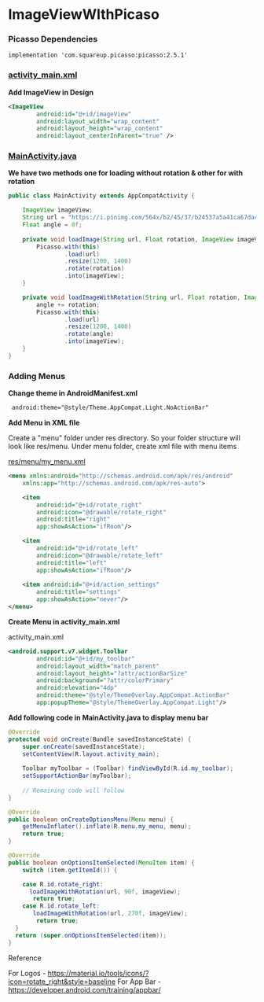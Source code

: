 # ImageViewWIthPicaso

### Picasso Dependencies

```
implementation 'com.squareup.picasso:picasso:2.5.1'
```

### [activity_main.xml](https://github.com/sathya26d94/ImageViewWIthPicaso/blob/master/app/src/main/res/layout/activity_main.xml)

**Add ImageView in Design**

```xml
<ImageView
        android:id="@+id/imageView"
        android:layout_width="wrap_content"
        android:layout_height="wrap_content"
        android:layout_centerInParent="true" />
```

### [MainActivity.java](https://github.com/sathya26d94/ImageViewWIthPicaso/blob/master/app/src/main/java/com/example/sathya/imagedemo/MainActivity.java) 

**We have two methods one for loading without rotation & other for with rotation**

```java
public class MainActivity extends AppCompatActivity {

    ImageView imageView;
    String url = "https://i.pinimg.com/564x/b2/45/37/b24537a5a41ca67dacfec5f3c2655ef9.jpg";
    Float angle = 0f;
    
    private void loadImage(String url, Float rotation, ImageView imageView) {
        Picasso.with(this)
                .load(url)
                .resize(1200, 1400)
                .rotate(rotation)
                .into(imageView);
    }

    private void loadImageWithRotation(String url, Float rotation, ImageView imageView) {
        angle += rotation;
        Picasso.with(this)
                .load(url)
                .resize(1200, 1400)
                .rotate(angle)
                .into(imageView);
    }
}
```

### Adding Menus

**Change theme in AndroidManifest.xml**

```xml
 android:theme="@style/Theme.AppCompat.Light.NoActionBar"
``` 

**Add Menu in XML file**

Create a "menu" folder under res directory. So your folder structure will look like res/menu. Under menu folder, create xml file with menu items

[res/menu/my_menu.xml](https://github.com/sathya26d94/ImageViewWIthPicaso/blob/master/app/src/main/res/menu/my_menu.xml)

```xml
<menu xmlns:android="http://schemas.android.com/apk/res/android"
    xmlns:app="http://schemas.android.com/apk/res-auto">

    <item
        android:id="@+id/rotate_right"
        android:icon="@drawable/rotate_right"
        android:title="right"
        app:showAsAction="ifRoom"/>

    <item
        android:id="@+id/rotate_left"
        android:icon="@drawable/rotate_left"
        android:title="left"
        app:showAsAction="ifRoom"/>
        
    <item android:id="@+id/action_settings"
        android:title="settings"
        app:showAsAction="never"/>
</menu>
```

**Create Menu in activity_main.xml**

activity_main.xml

```xml
<android.support.v7.widget.Toolbar
        android:id="@+id/my_toolbar"
        android:layout_width="match_parent"
        android:layout_height="?attr/actionBarSize"
        android:background="?attr/colorPrimary"
        android:elevation="4dp"
        android:theme="@style/ThemeOverlay.AppCompat.ActionBar"
        app:popupTheme="@style/ThemeOverlay.AppCompat.Light"/>
```

**Add following code in MainActivity.java to display menu bar**

```java
@Override
protected void onCreate(Bundle savedInstanceState) {
    super.onCreate(savedInstanceState);
    setContentView(R.layout.activity_main);
    
    Toolbar myToolbar = (Toolbar) findViewById(R.id.my_toolbar);
    setSupportActionBar(myToolbar);
 
    // Remaining code will follow
}

@Override
public boolean onCreateOptionsMenu(Menu menu) {
    getMenuInflater().inflate(R.menu.my_menu, menu);
    return true;
}

@Override
public boolean onOptionsItemSelected(MenuItem item) {
    switch (item.getItemId()) {

    case R.id.rotate_right:
      loadImageWithRotation(url, 90f, imageView);
       return true;
    case R.id.rotate_left:
       loadImageWithRotation(url, 270f, imageView);
        return true;
  }
  return (super.onOptionsItemSelected(item));
}
```

Reference 

For Logos - https://material.io/tools/icons/?icon=rotate_right&style=baseline
For App Bar - https://developer.android.com/training/appbar/

